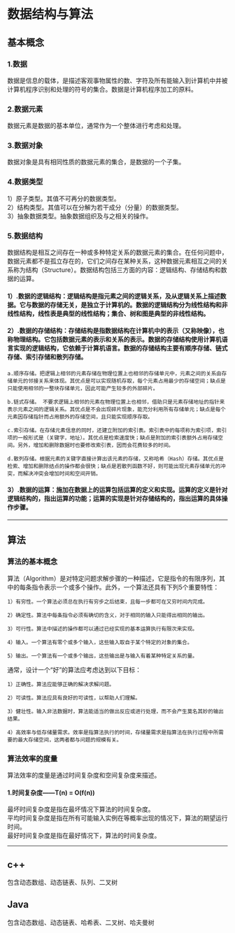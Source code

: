 # 数据结构与算法  

## 基本概念  
### 1.数据  
  数据是信息的载体，是描述客观事物属性的数、字符及所有能输入到计算机中并被计算机程序识别和处理的符号的集合。数据是计算机程序加工的原料。  

### 2.数据元素  
  数据元素是数据的基本单位，通常作为一个整体进行考虑和处理。  

### 3.数据对象  
  数据对象是具有相同性质的数据元素的集合，是数据的一个子集。  

### 4.数据类型  
  1）原子类型。其值不可再分的数据类型。  
  2）结构类型。其值可以在分解为若干成分（分量）的数据类型。  
  3）抽象数据类型。抽象数据组织及与之相关的操作。  

### 5.数据结构  
  数据结构是相互之间存在一种或多种特定关系的数据元素的集合。在任何问题中，数据元素都不是孤立存在的，它们之间存在某种关系，这种数据元素相互之间的关系称为结构（Structure）。数据结构包括三方面的内容：逻辑结构、存储结构和数据的运算。  

  #### 1）.数据的逻辑结构：逻辑结构是指元素之间的逻辑关系，及从逻辑关系上描述数据。它与数据的存储无关，是独立于计算机的。数据的逻辑结构分为线性结构和非线性结构，线性表是典型的线性结构；集合、树和图是典型的非线性结构。  
  
  #### 2）.数据的存储结构：存储结构是指数据结构在计算机中的表示（又称映像），也称物理结构。它包括数据元素的表示和关系的表示。数据的存储结构使用计算机语言实现的逻辑结构，它依赖于计算机语言。数据的存储结构主要有顺序存储、链式存储、索引存储和散列存储。  

    a.顺序存储。把逻辑上相邻的元素存储在物理位置上也相邻的存储单元中，元素之间的关系由存储单元的邻接关系来体现。其优点是可以实现随机存取，每个元素占用最少的存储空间；缺点是只能使用相邻的一整块存储单元，因此可能产生较多的外部碎片。  

    b.链式存储。 不要求逻辑上相邻的元素在物理位置上也相邻，借助只是元素存储地址的指针来表示元素之间的逻辑关系。其优点是不会出现碎片现象，能充分利用所有存储单元；缺点是每个元素因存储指针而占用额外的存储空间，且只能实现顺序存取。  

    c.索引存储。在存储元素信息的同时，还建立附加的索引表。索引表中的每项称为索引项，索引项的一般形式是（关键字，地址）。其优点是检索速度快；缺点是附加的索引表额外占用存储空间。另外，增加和删除数据时也要修改索引表，因而会花费较多的时间。  

    d.散列存储。根据元素的关键字直接计算出该元素的存储，又称哈希（Hash）存储。其优点是检索、增加和删除结点的操作都会很快；缺点是若散列函数不好，则可能出现元素存储单元的冲突，而解决冲突会增加时间和空间开销。  

  #### 3）.数据的运算：施加在数据上的运算包括运算的定义和实现。运算的定义是针对逻辑结构的，指出运算的功能；运算的实现是针对存储结构的，指出运算的具体操作步骤。  

***

## 算法  
  ### 算法的基本概念  
  算法（Algorithm）是对特定问题求解步骤的一种描述，它是指令的有限序列，其中的每条指令表示一个或多个操作。此外，一个算法还具有下列5个重要特性：  
  
    1）有穷性。一个算法必须总在执行有穷步之后结束，且每一步都可在又穷时间内完成。  
    
    2）确定性。算法中每条指令必须有确切的含义，对于相同的输入只能得出相同的输出。  
    
    3）可行性。算法中描述的操作都可以通过已经实现的基本运算执行有限次来实现。  

    4）输入。一个算法有零个或多个输入，这些输入取自于某个特定的对象的集合。  

    5）输出。一个算法有一个或多个输出，这些输出是与输入有着某种特定关系的量。  

  通常，设计一个“好”的算法应考虑达到以下目标：  
  
    1）正确性。算法应能够正确的解决求解问题。  

    2）可读性。算法应具有良好的可读性，以帮助人们理解。  

    3）健壮性。输入非法数据时，算法能适当的做出反应或进行处理，而不会产生莫名其妙的输出结果。  

    4）高效率与低存储量需求。效率是指算法执行的时间，存储量需求是指算法在执行过程中所需要的最大存储空间，这两者都与问题的规模有关。  

  ### 算法效率的度量  
  算法效率的度量是通过时间复杂度和空间复杂度来描述。  

  #### 1.时间复杂度——T(n) = O(f(n))  
  最坏时间复杂度是指在最坏情况下算法的时间复杂度。  
  平均时间复杂度是指在所有可能输入实例在等概率出现的情况下，算法的期望运行时间。  
  最好时间复杂度是指在最好情况下，算法的时间复杂度。  

  

***

## c++  
  包含动态数组、动态链表、队列、二叉树  

## Java  
  包含动态数组、动态链表、哈希表、二叉树、哈夫曼树
